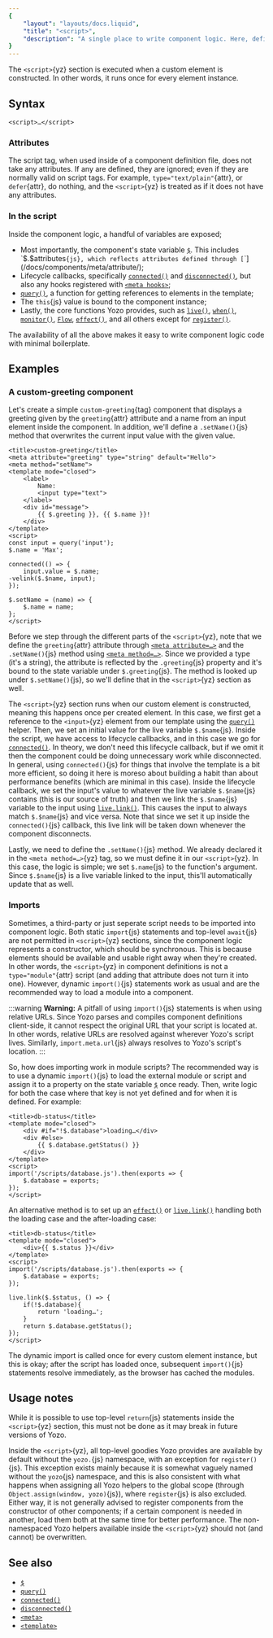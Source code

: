 ```yaml
---
{
	"layout": "layouts/docs.liquid",
	"title": "<script>",
	"description": "A single place to write component logic. Here, define things either for use inside the component template or to be exposed on the custom element."
}
---
```


The `<script>`{yz} section is executed when a custom element is constructed. In other words, it runs once for every element instance.

## Syntax

```yz
<script>…</script>
```

### Attributes

The script tag, when used inside of a component definition file, does not take any attributes. If any are defined, they are ignored; even if they are normally valid on script tags. For example, `type="text/plain"`{attr}, or `defer`{attr}, do nothing, and the `<script>`{yz} is treated as if it does not have any attributes.

### In the script
Inside the component logic, a handful of variables are exposed;

- Most importantly, the component's state variable [`$`](/docs/components/$/). This includes `$.$attributes`{js}, which reflects attributes defined through [`<meta attribute>`](/docs/components/meta/attribute/);
- Lifecycle callbacks, specifically [`connected()`](/docs/components/connected/) and [`disconnected()`](/docs/components/disconnected/), but also any hooks registered with [`<meta hooks>`](/docs/components/meta/hooks/);
- [`query()`](/docs/components/query/), a function for getting references to elements in the template;
- The `this`{js} value is bound to the component instance;
- Lastly, the core functions Yozo provides, such as [`live()`](/docs/live/), [`when()`](/docs/when/), [`monitor()`](/docs/monitor/), [`Flow`](/docs/flow), [`effect()`](/docs/effect/), and all others except for [`register()`](/docs/register/).

The availability of all the above makes it easy to write component logic code with minimal boilerplate.

## Examples

### A custom-greeting component

Let's create a simple `custom-greeting`{tag} component that displays a greeting given by the `greeting`{attr} attribute and a name from an input element inside the component. In addition, we'll define a `.setName()`{js} method that overwrites the current input value with the given value.

```yz
<title>custom-greeting</title>
<meta attribute="greeting" type="string" default="Hello">
<meta method="setName">
<template mode="closed">
	<label>
		Name:
		<input type="text">
	</label>
	<div id="message">
		{{ $.greeting }}, {{ $.name }}!
	</div>
</template>
<script>
const input = query('input');
$.name = 'Max';

connected(() => {
	input.value = $.name;
-velink($.$name, input);
});

$.setName = (name) => {
	$.name = name;
};
</script>
```

Before we step through the different parts of the `<script>`{yz}, note that we define the `greeting`{attr} attribute through [`<meta attribute=…>`](/docs/components/meta/attribute/) and the `.setName()`{js} method using [`<meta method=…>`](/docs/components/meta/method/). Since we provided a type (it's a string), the attribute is reflected by the `.greeting`{js} property and it's bound to the state variable under `$.greeting`{js}. The method is looked up under `$.setName()`{js}, so we'll define that in the `<script>`{yz} section as well.

The `<script>`{yz} section runs when our custom element is constructed, meaning this happens once per created element. In this case, we first get a reference to the `<input>`{yz} element from our template using the [`query()`](/docs/components/query/) helper. Then, we set an initial value for the live variable `$.$name`{js}. Inside the script, we have access to lifecycle callbacks, and in this case we go for [`connected()`](/docs/components/connected/). In theory, we don't need this lifecycle callback, but if we omit it then the component could be doing unnecessary work while disconnected. In general, using `connected()`{js} for things that involve the template is a bit more efficient, so doing it here is moreso about building a habit than about performance benefits (which are minimal in this case). Inside the lifecycle callback, we set the input's value to whatever the live variable `$.$name`{js} contains (this is our source of truth) and then we link the `$.$name`{js} variable to the input using [`live.link()`](/docs/live/link/). This causes the input to always match `$.$name`{js} and vice versa. Note that since we set it up inside the `connected()`{js} callback, this live link will be taken down whenever the component disconnects.

Lastly, we need to define the `.setName()`{js} method. We already declared it in the `<meta method=…>`{yz} tag, so we must define it in our `<script>`{yz}. In this case, the logic is simple; we set `$.name`{js} to the function's argument. Since `$.$name`{js} is a live variable linked to the input, this'll automatically update that as well.

### Imports

Sometimes, a third-party or just seperate script needs to be imported into component logic. Both static `import`{js} statements and top-level `await`{js} are not permitted in `<script>`{yz} sections, since the component logic represents a constructor, which should be synchronous. This is because elements should be available and usable right away when they're created. In other words, the `<script>`{yz} in component definitions is not a `type="module"`{attr} script (and adding that attribute does not turn it into one). However, dynamic `import()`{js} statements work as usual and are the recommended way to load a module into a component.

:::warning
**Warning:** A pitfall of using `import()`{js} statements is when using relative URLs. Since Yozo parses and compiles component definitions client-side, it cannot respect the original URL that your script is located at. In other words, relative URLs are resolved against wherever Yozo's script lives. Similarly, `import.meta.url`{js} always resolves to Yozo's script's location.
:::

So, how does importing work in module scripts? The recommended way is to use a dynamic `import()`{js} to load the external module or script and assign it to a property on the state variable [`$`](/docs/components/$/) once ready. Then, write logic for both the case where that key is not yet defined and for when it is defined. For example:

```yz
<title>db-status</title>
<template mode="closed">
	<div #if="!$.database">loading…</div>
	<div #else>
		{{ $.database.getStatus() }}
	</div>
</template>
<script>
import('/scripts/database.js').then(exports => {
	$.database = exports;
});
</script>
```

An alternative method is to set up an [`effect()`](/docs/effect/) or [`live.link()`](/docs/live/link/) handling both the loading case and the after-loading case:

```yz
<title>db-status</title>
<template mode="closed">
	<div>{{ $.status }}</div>
</template>
<script>
import('/scripts/database.js').then(exports => {
	$.database = exports;
});

live.link($.$status, () => {
	if(!$.database){
		return 'loading…';
	}
	return $.database.getStatus();
});
</script>
```

The dynamic import is called once for every custom element instance, but this is okay; after the script has loaded once, subsequent `import()`{js} statements resolve immediately, as the browser has cached the modules.

## Usage notes

While it is possible to use top-level `return`{js} statements inside the `<script>`{yz} section, this must not be done as it may break in future versions of Yozo.

Inside the `<script>`{yz}, all top-level goodies Yozo provides are available by default without the `yozo.`{js} namespace, with an exception for `register()`{js}. This exception exists mainly because it is somewhat vaguely named without the `yozo`{js} namespace, and this is also consistent with what happens when assigning all Yozo helpers to the global scope (through `Object.assign(window, yozo)`{js}), where `register`{js} is also excluded. Either way, it is not generally advised to register components from the constructor of other components; if a certain component is needed in another, load them both at the same time for better performance. The non-namespaced Yozo helpers available inside the `<script>`{yz} should not (and cannot) be overwritten.

## See also

- [`$`](/docs/components/$/)
- [`query()`](/docs/components/query/)
- [`connected()`](/docs/components/connected/)
- [`disconnected()`](/docs/components/disconnected/)
- [`<meta>`](/docs/components/meta/)
- [`<template>`](/docs/components/template/)
